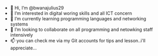 - 👋 Hi, I’m @bwanajulius29
- 👀 I’m interested in digital woring skills and all ICT concern
- 🌱 I’m currently learning programming languages and networking systems
- 💞️ I’m looking to collaborate on all programming and netowking staff intensively
- 📫 you can check me via my Git accounts for tips and lesson..i'll appreciate...

<!---
bwanajulius29/bwanajulius29 is a ✨ special ✨ repository because its `README.md` (this file) appears on your GitHub profile.
You can click the Preview link to take a look at your changes.
--->

